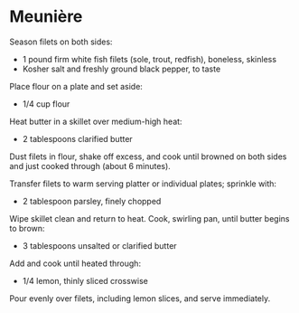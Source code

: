 Meunière
========

Season filets on both sides:

- 1 pound firm white fish filets (sole, trout, redfish), boneless, skinless
- Kosher salt and freshly ground black pepper, to taste

Place flour on a plate and set aside:

- 1/4 cup flour

Heat butter in a skillet over medium-high heat:

- 2 tablespoons clarified butter

Dust filets in flour, shake off excess, and cook until browned on both sides and just cooked through (about 6 minutes).

Transfer filets to warm serving platter or individual plates; sprinkle with:

- 2 tablespoon parsley, finely chopped

Wipe skillet clean and return to heat. Cook, swirling pan, until butter begins to brown:

- 3 tablespoons unsalted or clarified butter

Add and cook until heated through:

- 1/4 lemon, thinly sliced crosswise

Pour evenly over filets, including lemon slices, and serve immediately.
